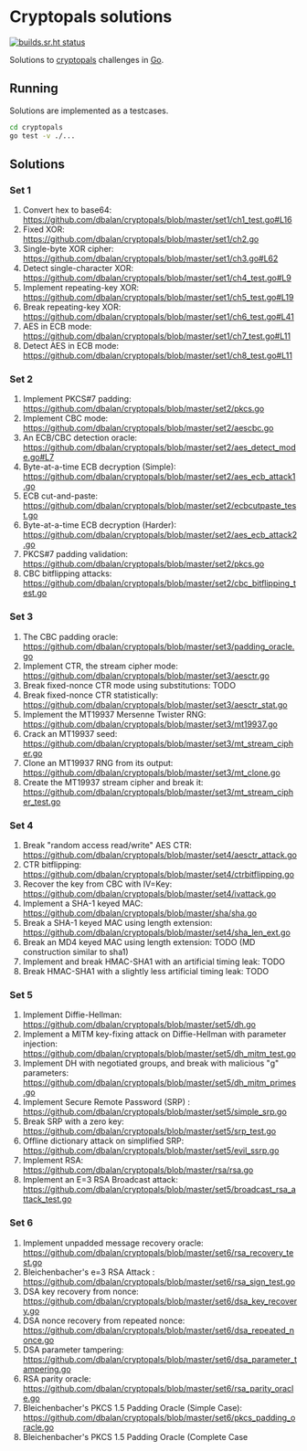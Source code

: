# Cryptopals solutions

[![builds.sr.ht status](https://builds.sr.ht/~dbalan/cryptopals.svg)](https://builds.sr.ht/~dbalan/cryptopals?)



Solutions to [cryptopals](https://cryptopals.com) challenges in [Go](https://golang.org).

## Running
Solutions are implemented as a testcases.

```bash
cd cryptopals
go test -v ./...
```

## Solutions
### Set 1

1. Convert hex to base64: https://github.com/dbalan/cryptopals/blob/master/set1/ch1_test.go#L16
1. Fixed XOR: https://github.com/dbalan/cryptopals/blob/master/set1/ch2.go
1. Single-byte XOR cipher: https://github.com/dbalan/cryptopals/blob/master/set1/ch3.go#L62
1. Detect single-character XOR: https://github.com/dbalan/cryptopals/blob/master/set1/ch4_test.go#L9
1. Implement repeating-key XOR: https://github.com/dbalan/cryptopals/blob/master/set1/ch5_test.go#L19
1. Break repeating-key XOR: https://github.com/dbalan/cryptopals/blob/master/set1/ch6_test.go#L41
1. AES in ECB mode: https://github.com/dbalan/cryptopals/blob/master/set1/ch7_test.go#L11
1. Detect AES in ECB mode: https://github.com/dbalan/cryptopals/blob/master/set1/ch8_test.go#L11

### Set 2

1. Implement PKCS#7 padding: https://github.com/dbalan/cryptopals/blob/master/set2/pkcs.go
1. Implement CBC mode: https://github.com/dbalan/cryptopals/blob/master/set2/aescbc.go
1. An ECB/CBC detection oracle: https://github.com/dbalan/cryptopals/blob/master/set2/aes_detect_mode.go#L7
1. Byte-at-a-time ECB decryption (Simple): https://github.com/dbalan/cryptopals/blob/master/set2/aes_ecb_attack1.go
1. ECB cut-and-paste: https://github.com/dbalan/cryptopals/blob/master/set2/ecbcutpaste_test.go
1. Byte-at-a-time ECB decryption (Harder): https://github.com/dbalan/cryptopals/blob/master/set2/aes_ecb_attack2.go
1. PKCS#7 padding validation: https://github.com/dbalan/cryptopals/blob/master/set2/pkcs.go
1. CBC bitflipping attacks: https://github.com/dbalan/cryptopals/blob/master/set2/cbc_bitflipping_test.go

### Set 3

1. The CBC padding oracle: https://github.com/dbalan/cryptopals/blob/master/set3/padding_oracle.go
1. Implement CTR, the stream cipher mode: https://github.com/dbalan/cryptopals/blob/master/set3/aesctr.go
1. Break fixed-nonce CTR mode using substitutions: TODO
1. Break fixed-nonce CTR statistically: https://github.com/dbalan/cryptopals/blob/master/set3/aesctr_stat.go
1. Implement the MT19937 Mersenne Twister RNG: https://github.com/dbalan/cryptopals/blob/master/set3/mt19937.go
1. Crack an MT19937 seed: https://github.com/dbalan/cryptopals/blob/master/set3/mt_stream_cipher.go
1. Clone an MT19937 RNG from its output: https://github.com/dbalan/cryptopals/blob/master/set3/mt_clone.go
1. Create the MT19937 stream cipher and break it: https://github.com/dbalan/cryptopals/blob/master/set3/mt_stream_cipher_test.go

### Set 4

1. Break "random access read/write" AES CTR: https://github.com/dbalan/cryptopals/blob/master/set4/aesctr_attack.go
1. CTR bitflipping: https://github.com/dbalan/cryptopals/blob/master/set4/ctrbitflipping.go
1. Recover the key from CBC with IV=Key: https://github.com/dbalan/cryptopals/blob/master/set4/ivattack.go
1. Implement a SHA-1 keyed MAC: https://github.com/dbalan/cryptopals/blob/master/sha/sha.go
1. Break a SHA-1 keyed MAC using length extension: https://github.com/dbalan/cryptopals/blob/master/set4/sha_len_ext.go
1. Break an MD4 keyed MAC using length extension: TODO (MD construction similar to sha1)
1. Implement and break HMAC-SHA1 with an artificial timing leak: TODO
1. Break HMAC-SHA1 with a slightly less artificial timing leak: TODO

### Set 5

1. Implement Diffie-Hellman: https://github.com/dbalan/cryptopals/blob/master/set5/dh.go
1. Implement a MITM key-fixing attack on Diffie-Hellman with parameter injection: https://github.com/dbalan/cryptopals/blob/master/set5/dh_mitm_test.go
1. Implement DH with negotiated groups, and break with malicious "g" parameters: https://github.com/dbalan/cryptopals/blob/master/set5/dh_mitm_primes.go
1. Implement Secure Remote Password (SRP)
: https://github.com/dbalan/cryptopals/blob/master/set5/simple_srp.go
1. Break SRP with a zero key: https://github.com/dbalan/cryptopals/blob/master/set5/srp_test.go
1. Offline dictionary attack on simplified SRP: https://github.com/dbalan/cryptopals/blob/master/set5/evil_ssrp.go
1. Implement RSA: https://github.com/dbalan/cryptopals/blob/master/rsa/rsa.go
1. Implement an E=3 RSA Broadcast attack: https://github.com/dbalan/cryptopals/blob/master/set5/broadcast_rsa_attack_test.go

### Set 6
1. Implement unpadded message recovery oracle: https://github.com/dbalan/cryptopals/blob/master/set6/rsa_recovery_test.go
1. Bleichenbacher's e=3 RSA Attack : https://github.com/dbalan/cryptopals/blob/master/set6/rsa_sign_test.go
1. DSA key recovery from nonce: https://github.com/dbalan/cryptopals/blob/master/set6/dsa_key_recovery.go
1. DSA nonce recovery from repeated nonce: https://github.com/dbalan/cryptopals/blob/master/set6/dsa_repeated_nonce.go
1. DSA parameter tampering: https://github.com/dbalan/cryptopals/blob/master/set6/dsa_parameter_tampering.go
1. RSA parity oracle: https://github.com/dbalan/cryptopals/blob/master/set6/rsa_parity_oracle.go
1. Bleichenbacher's PKCS 1.5 Padding Oracle (Simple Case): https://github.com/dbalan/cryptopals/blob/master/set6/pkcs_padding_oracle.go
1. Bleichenbacher's PKCS 1.5 Padding Oracle (Complete Case
